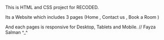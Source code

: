 This is HTML and CSS project for RECODED.

 Its a Website which includes 3 pages (Home , Contact us , Book a Room )
 
 And each pages is responsive for Desktop, Tablets and Mobile.
 //  Fayza Salman ^_^ 
